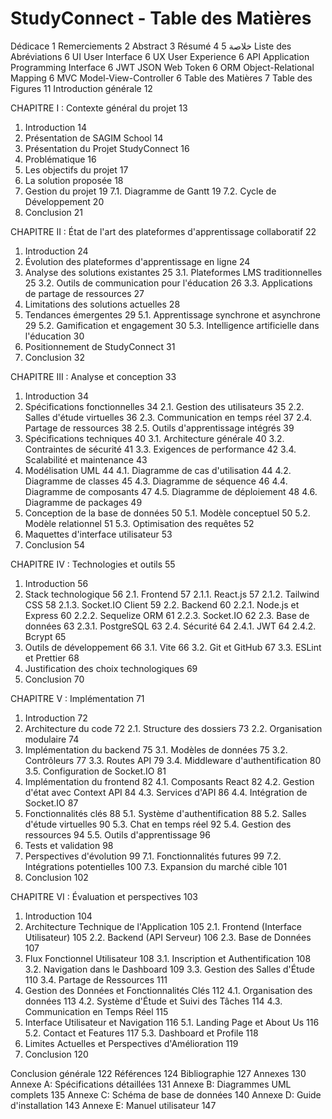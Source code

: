 # StudyConnect - Table des Matières

Dédicace	1
Remerciements	2
Abstract	3
Résumé	4
خلاصة	5
Liste des Abréviations	6
UI	User Interface	6
UX	User Experience	6
API	Application Programming Interface	6
JWT	JSON Web Token	6
ORM	Object-Relational Mapping	6
MVC	Model-View-Controller	6
Table des Matières	7
Table des Figures	11
Introduction générale	12

CHAPITRE I : Contexte général du projet	13
1.	Introduction	14
2.	Présentation de SAGIM School	14
3.	Présentation du Projet StudyConnect	16
4.	Problématique	16
5.	Les objectifs du projet	17
6.	La solution proposée	18
7.	Gestion du projet	19
    7.1. Diagramme de Gantt	19
    7.2. Cycle de Développement	20
8.	Conclusion	21

CHAPITRE II : État de l'art des plateformes d'apprentissage collaboratif	22
1.	Introduction	24
2.	Évolution des plateformes d'apprentissage en ligne	24
3.	Analyse des solutions existantes	25
    3.1. Plateformes LMS traditionnelles	25
    3.2. Outils de communication pour l'éducation	26
    3.3. Applications de partage de ressources	27
4.	Limitations des solutions actuelles	28
5.	Tendances émergentes	29
    5.1. Apprentissage synchrone et asynchrone	29
    5.2. Gamification et engagement	30
    5.3. Intelligence artificielle dans l'éducation	30
6.	Positionnement de StudyConnect	31
7.	Conclusion	32

CHAPITRE III : Analyse et conception	33
1.	Introduction	34
2.	Spécifications fonctionnelles	34
    2.1. Gestion des utilisateurs	35
    2.2. Salles d'étude virtuelles	36
    2.3. Communication en temps réel	37
    2.4. Partage de ressources	38
    2.5. Outils d'apprentissage intégrés	39
3.	Spécifications techniques	40
    3.1. Architecture générale	40
    3.2. Contraintes de sécurité	41
    3.3. Exigences de performance	42
    3.4. Scalabilité et maintenance	43
4.	Modélisation UML	44
    4.1. Diagramme de cas d'utilisation	44
    4.2. Diagramme de classes	45
    4.3. Diagramme de séquence	46
    4.4. Diagramme de composants	47
    4.5. Diagramme de déploiement	48
    4.6. Diagramme de packages	49
5.	Conception de la base de données	50
    5.1. Modèle conceptuel	50
    5.2. Modèle relationnel	51
    5.3. Optimisation des requêtes	52
6.	Maquettes d'interface utilisateur	53
7.	Conclusion	54

CHAPITRE IV : Technologies et outils	55
1.	Introduction	56
2.	Stack technologique	56
    2.1. Frontend	57
        2.1.1. React.js	57
        2.1.2. Tailwind CSS	58
        2.1.3. Socket.IO Client	59
    2.2. Backend	60
        2.2.1. Node.js et Express	60
        2.2.2. Sequelize ORM	61
        2.2.3. Socket.IO	62
    2.3. Base de données	63
        2.3.1. PostgreSQL	63
    2.4. Sécurité	64
        2.4.1. JWT	64
        2.4.2. Bcrypt	65
3.	Outils de développement	66
    3.1. Vite	66
    3.2. Git et GitHub	67
    3.3. ESLint et Prettier	68
4.	Justification des choix technologiques	69
5.	Conclusion	70

CHAPITRE V : Implémentation	71
1.	Introduction	72
2.	Architecture du code	72
    2.1. Structure des dossiers	73
    2.2. Organisation modulaire	74
3.	Implémentation du backend	75
    3.1. Modèles de données	75
    3.2. Contrôleurs	77
    3.3. Routes API	79
    3.4. Middleware d'authentification	80
    3.5. Configuration de Socket.IO	81
4.	Implémentation du frontend	82
    4.1. Composants React	82
    4.2. Gestion d'état avec Context API	84
    4.3. Services d'API	86
    4.4. Intégration de Socket.IO	87
5.	Fonctionnalités clés	88
    5.1. Système d'authentification	88
    5.2. Salles d'étude virtuelles	90
    5.3. Chat en temps réel	92
    5.4. Gestion des ressources	94
    5.5. Outils d'apprentissage	96
6.	Tests et validation	98
7.	Perspectives d'évolution	99
    7.1. Fonctionnalités futures	99
    7.2. Intégrations potentielles	100
    7.3. Expansion du marché cible	101
8.	Conclusion	102

CHAPITRE VI : Évaluation et perspectives	103
1.	Introduction	104
2.	Architecture Technique de l'Application	105
    2.1. Frontend (Interface Utilisateur)	105
    2.2. Backend (API Serveur)	106
    2.3. Base de Données	107
3.	Flux Fonctionnel Utilisateur	108
    3.1. Inscription et Authentification	108
    3.2. Navigation dans le Dashboard	109
    3.3. Gestion des Salles d'Étude	110
    3.4. Partage de Ressources	111
4.	Gestion des Données et Fonctionnalités Clés	112
    4.1. Organisation des données	113
    4.2. Système d'Étude et Suivi des Tâches	114
    4.3. Communication en Temps Réel	115
5.	Interface Utilisateur et Navigation	116
    5.1. Landing Page et About Us	116
    5.2. Contact et Features	117
    5.3. Dashboard et Profile	118
6.	Limites Actuelles et Perspectives d'Amélioration	119
7.	Conclusion	120

Conclusion générale	122
Références	124
Bibliographie	127
Annexes	130
    Annexe A: Spécifications détaillées	131
    Annexe B: Diagrammes UML complets	135
    Annexe C: Schéma de base de données	140
    Annexe D: Guide d'installation	143
    Annexe E: Manuel utilisateur	147 